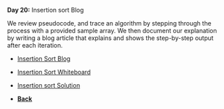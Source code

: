 **Day 20:** Insertion sort Blog

We review pseudocode, and trace an algorithm by stepping through the process with a provided sample array. We then document our explanation by writing a blog article that explains and shows the step-by-step output after each iteration.

- [Insertion Sort Blog](./BLOG.md)
- [Insertion Sort Whiteboard](../assets/insertionSort/InsertionSort.png)
- [Insertion sort Solution](./insertionSort.js)

- **[Back](https://github.com/scottie-l/data-structures-and-algorithms/blob/main/javascript/README.md)**
